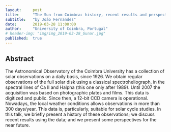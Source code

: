```yaml
---
layout:     post
title:      "The Sun from Coimbra: history, recent results and perspectives"
subtitle:   "by João Fernandes"
date:       2019-03-28 11:00:00
author:     "University of Coimbra, Portugal"
# header-img: "img/img_2019-03-28_Gunar.jpg"
published:  true
---
```


## Abstract
The Astronomical Observatory of the Coimbra University has a collection of solar observations on a daily basis, since 1926. We obtain regular observations of the full solar disk using a classical spectroheliograph, in the spectral lines of Ca II and Halpha (this one only after 1989). Until 2007 the acquisition was based on photographic plates and films. This data is digitized and public. Since then, a 12-bit CCD camera is operational. Nowadays, the local weather conditions allows observations in more than 300 days/year. This data is, particularly, suitable for solar cycle studies. In this talk, we briefly present a history of these observations; we discuss recent results using the data; and we present some perspectives for the near future.
